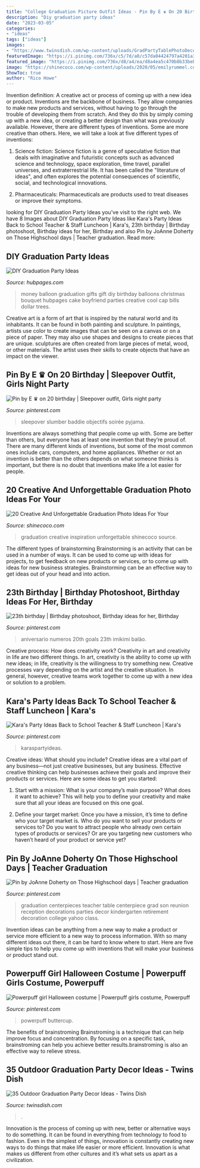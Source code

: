 ```yaml
---
title: "College Graduation Picture Outfit Ideas - Pin By E ♛ On 20 Birthday"
description: "Diy graduation party ideas"
date: "2023-03-05"
categories:
- "ideas"
tags: ["ideas"]
images:
- "https://www.twinsdish.com/wp-content/uploads/GradPartyTablePhotoDecor.jpg"
featuredImage: "https://i.pinimg.com/736x/c5/7d/a0/c57da04424797a4201a34098d9dc2952.jpg"
featured_image: "https://i.pinimg.com/736x/d8/a4/ea/d8a4ea5c470b8b33bebc94370aaf624d--birthday-makeup--birthday.jpg"
image: "https://shinecoco.com/wp-content/uploads/2020/05/emilyrummel.com_.jpg"
ShowToc: true
author: "Rico Howe"
---
```



Invention definition: A creative act or process of coming up with a new idea or product.
Inventions are the backbone of business. They allow companies to make new products and services, without having to go through the trouble of developing them from scratch. And they do this by simply coming up with a new idea, or creating a better design than what was previously available.
However, there are different types of inventions. Some are more creative than others. Here, we will take a look at five different types of inventions:

1) Science fiction: Science fiction is a genre of speculative fiction that deals with imaginative and futuristic concepts such as advanced science and technology, space exploration, time travel, parallel universes, and extraterrestrial life. It has been called the "literature of ideas", and often explores the potential consequences of scientific, social, and technological innovations.

2) Pharmaceuticals: Pharmaceuticals are products used to treat diseases or improve their symptoms.

	

		
looking for DIY Graduation Party Ideas you've visit to the right web. We have 8 Images about DIY Graduation Party Ideas like Kara&#039;s Party Ideas Back to School Teacher &amp; Staff Luncheon | Kara&#039;s, 23th birthday | Birthday photoshoot, Birthday ideas for her, Birthday and also Pin by JoAnne Doherty on Those Highschool days | Teacher graduation. Read more:
		
    
## DIY Graduation Party Ideas

<img loading=lazy src="https://usercontent1.hubstatic.com/12911200_f260.jpg" onerror="this.onerror=null;this.src='https://tse1.mm.bing.net/th?id=OIP.r47RUdw7PpLAZSN42hz90QHaNJ&amp;pid=15.1';" alt="DIY Graduation Party Ideas">

_Source: hubpages.com_

>money balloon graduation gifts gift diy birthday balloons christmas bouquet hubpages cake boyfriend parties creative cool cap bills dollar trees. 

	

Creative art is a form of art that is inspired by the natural world and its inhabitants. It can be found in both painting and sculpture. In paintings, artists use color to create images that can be seen on a canvas or on a piece of paper. They may also use shapes and designs to create pieces that are unique. sculptures are often created from large pieces of metal, wood, or other materials. The artist uses their skills to create objects that have an impact on the viewer.

    
## Pin By E ♛ On 20 Birthday | Sleepover Outfit, Girls Night Party

<img loading=lazy src="https://i.pinimg.com/736x/6e/4e/26/6e4e2664bd0f8de11339fea44e6ff6ef.jpg" onerror="this.onerror=null;this.src='https://tse3.mm.bing.net/th?id=OIP.2WcLLm8o0G5yBH02g5cmKwHaL0&amp;pid=15.1';" alt="Pin by E ♛ on 20 birthday | Sleepover outfit, Girls night party">

_Source: pinterest.com_

>sleepover slumber baddie objectifs soirée pyjama. 

	

Inventions are always something that people come up with. Some are better than others, but everyone has at least one invention that they’re proud of. There are many different kinds of inventions, but some of the most common ones include cars, computers, and home appliances. Whether or not an invention is better than the others depends on what someone thinks is important, but there is no doubt that inventions make life a lot easier for people.

    
## 20 Creative And Unforgettable Graduation Photo Ideas For Your

<img loading=lazy src="https://shinecoco.com/wp-content/uploads/2020/05/emilyrummel.com_.jpg" onerror="this.onerror=null;this.src='https://tse4.mm.bing.net/th?id=OIP.G5bzhhLFFvWNyeBgZioceAHaLF&amp;pid=15.1';" alt="20 Creative And Unforgettable Graduation Photo Ideas For Your">

_Source: shinecoco.com_

>graduation creative inspiration unforgettable shinecoco source. 

	

The different types of brainstorming
Brainstorming is an activity that can be used in a number of ways. It can be used to come up with ideas for projects, to get feedback on new products or services, or to come up with ideas for new business strategies. Brainstorming can be an effective way to get ideas out of your head and into action.

    
## 23th Birthday | Birthday Photoshoot, Birthday Ideas For Her, Birthday

<img loading=lazy src="https://i.pinimg.com/736x/d8/a4/ea/d8a4ea5c470b8b33bebc94370aaf624d--birthday-makeup--birthday.jpg" onerror="this.onerror=null;this.src='https://tse4.mm.bing.net/th?id=OIP.RoBZ2uLKsLcEG8fXjpIasQHaJ3&amp;pid=15.1';" alt="23th birthday | Birthday photoshoot, Birthday ideas for her, Birthday">

_Source: pinterest.com_

>aniversario numeros 20th goals 23th imikimi balão. 

	

Creative process: How does creativity work?
Creativity in art and creativity in life are two different things. In art, creativity is the ability to come up with new ideas; in life, creativity is the willingness to try something new. Creative processes vary depending on the artist and the creative situation. In general, however, creative teams work together to come up with a new idea or solution to a problem.

    
## Kara&#039;s Party Ideas Back To School Teacher &amp; Staff Luncheon | Kara&#039;s

<img loading=lazy src="https://i.pinimg.com/736x/c5/7d/a0/c57da04424797a4201a34098d9dc2952.jpg" onerror="this.onerror=null;this.src='https://tse3.mm.bing.net/th?id=OIP.ORihYdN0k0Z3wUEEP2MGOAHaJ3&amp;pid=15.1';" alt="Kara&#039;s Party Ideas Back to School Teacher &amp; Staff Luncheon | Kara&#039;s">

_Source: pinterest.com_

>karaspartyideas. 

	

Creative ideas: What should you include?
Creative ideas are a vital part of any business—not just creative businesses, but any business. Effective creative thinking can help businesses achieve their goals and improve their products or services. Here are some ideas to get you started:
1. Start with a mission: What is your company’s main purpose? What does it want to achieve? This will help you to define your creativity and make sure that all your ideas are focused on this one goal.

2. Define your target market: Once you have a mission, it’s time to define who your target market is. Who do you want to sell your products or services to? Do you want to attract people who already own certain types of products or services? Or are you targeting new customers who haven’t heard of your product or service yet?

    
## Pin By JoAnne Doherty On Those Highschool Days | Teacher Graduation

<img loading=lazy src="https://i.pinimg.com/736x/50/0a/22/500a2259ae08968bec1d355b09dc8ce8--centrepiece-ideas-book-centerpieces.jpg" onerror="this.onerror=null;this.src='https://tse2.mm.bing.net/th?id=OIP.tmVYf0_5kDcdN6m1ocZTOQHaJ4&amp;pid=15.1';" alt="Pin by JoAnne Doherty on Those Highschool days | Teacher graduation">

_Source: pinterest.com_

>graduation centerpieces teacher table centerpiece grad son reunion reception decorations parties decor kindergarten retirement decoration college yahoo class. 

	

Invention ideas can be anything from a new way to make a product or service more efficient to a new way to process information. With so many different ideas out there, it can be hard to know where to start. Here are five simple tips to help you come up with inventions that will make your business or product stand out.

    
## Powerpuff Girl Halloween Costume | Powerpuff Girls Costume, Powerpuff

<img loading=lazy src="https://i.pinimg.com/736x/4d/96/87/4d9687b5be9a96f08930745d7cbce395.jpg" onerror="this.onerror=null;this.src='https://tse3.mm.bing.net/th?id=OIP.G6XqkZYYYBuIMrvo41qw4wHaJ3&amp;pid=15.1';" alt="Powerpuff girl Halloween costume | Powerpuff girls costume, Powerpuff">

_Source: pinterest.com_

>powerpuff buttercup. 

	

The benefits of brainstroming
Brainstroming is a technique that can help improve focus and concentration. By focusing on a specific task, brainstroming can help you achieve better results.brainstroming is also an effective way to relieve stress.

    
## 35 Outdoor Graduation Party Decor Ideas - Twins Dish

<img loading=lazy src="https://www.twinsdish.com/wp-content/uploads/GradPartyTablePhotoDecor.jpg" onerror="this.onerror=null;this.src='https://tse1.mm.bing.net/th?id=OIP.a6OZQeqg3Iyp05bzMEQg1wAAAA&amp;pid=15.1';" alt="35 Outdoor Graduation Party Decor Ideas - Twins Dish">

_Source: twinsdish.com_

>. 

	

Innovation is the process of coming up with new, better or alternative ways to do something. It can be found in everything from technology to food to fashion. Even in the simplest of things, innovation is constantly creating new ways to do things that make life easier or more efficient. Innovation is what makes us different from other cultures and it’s what sets us apart as a civilization.

